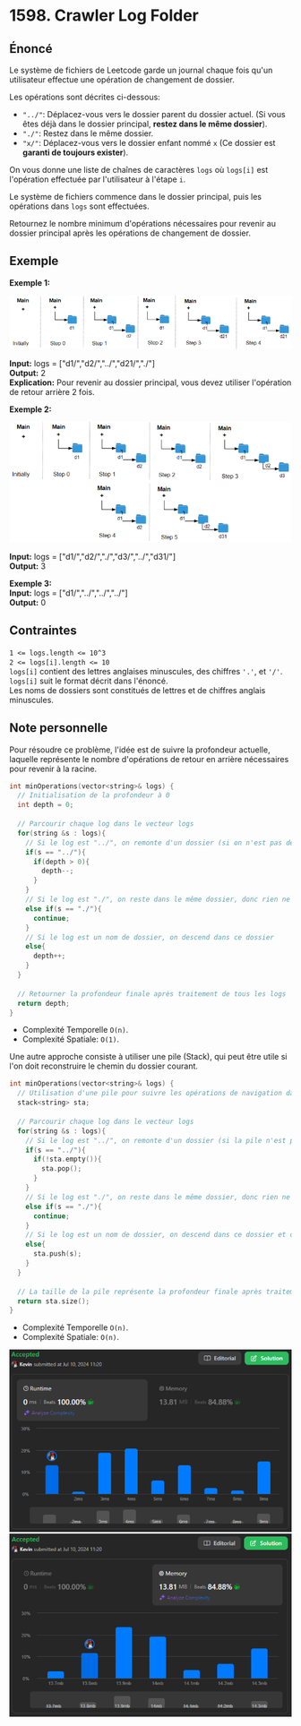 # 1598. Crawler Log Folder

## Énoncé

Le système de fichiers de Leetcode garde un journal chaque fois qu'un utilisateur effectue une opération de changement de dossier.

Les opérations sont décrites ci-dessous:

- `"../"`: Déplacez-vous vers le dossier parent du dossier actuel. (Si vous êtes déjà dans le dossier principal, **restez dans le même dossier**).
- `"./"`: Restez dans le même dossier.
- `"x/"`: Déplacez-vous vers le dossier enfant nommé `x` (Ce dossier est **garanti de toujours exister**).

On vous donne une liste de chaînes de caractères `logs` où `logs[i]` est l'opération effectuée par l'utilisateur à l'étape `i`.

Le système de fichiers commence dans le dossier principal, puis les opérations dans `logs` sont effectuées.

Retournez le nombre minimum d'opérations nécessaires pour revenir au dossier principal après les opérations de changement de dossier.

## Exemple

**Exemple 1:**

<img src="./imgs/img1.png"/>

**Input:** logs = ["d1/","d2/","../","d21/","./"]  
**Output:** 2  
**Explication:** Pour revenir au dossier principal, vous devez utiliser l'opération de retour arrière 2 fois.

**Exemple 2:**

<img src="./imgs/img2.png"/>

**Input:** logs = ["d1/","d2/","./","d3/","../","d31/"]  
**Output:** 3

**Exemple 3:**  
**Input:** logs = ["d1/","../","../","../"]  
**Output:** 0

## Contraintes

`1 <= logs.length <= 10^3`  
`2 <= logs[i].length <= 10`  
`logs[i]` contient des lettres anglaises minuscules, des chiffres `'.'`, et `'/'`.  
`logs[i]` suit le format décrit dans l'énoncé.  
Les noms de dossiers sont constitués de lettres et de chiffres anglais minuscules.

## Note personnelle

Pour résoudre ce problème, l'idée est de suivre la profondeur actuelle, laquelle représente le nombre d'opérations de retour en arrière nécessaires pour revenir à la racine.

```cpp
int minOperations(vector<string>& logs) {
  // Initialisation de la profondeur à 0
  int depth = 0;

  // Parcourir chaque log dans le vecteur logs
  for(string &s : logs){
    // Si le log est "../", on remonte d'un dossier (si on n'est pas déjà à la racine)
    if(s == "../"){
      if(depth > 0){
        depth--;
      }
    }
    // Si le log est "./", on reste dans le même dossier, donc rien ne change
    else if(s == "./"){
      continue;
    }
    // Si le log est un nom de dossier, on descend dans ce dossier
    else{
      depth++;
    }
  }

  // Retourner la profondeur finale après traitement de tous les logs
  return depth;
}
```

- Complexité Temporelle `O(n)`.
- Complexité Spatiale: `O(1)`.

Une autre approche consiste à utiliser une pile (Stack), qui peut être utile si l'on doit reconstruire le chemin du dossier courant.

```cpp
int minOperations(vector<string>& logs) {
  // Utilisation d'une pile pour suivre les opérations de navigation dans les dossiers
  stack<string> sta;

  // Parcourir chaque log dans le vecteur logs
  for(string &s : logs){
    // Si le log est "../", on remonte d'un dossier (si la pile n'est pas vide)
    if(s == "../"){
      if(!sta.empty()){
        sta.pop();
      }
    }
    // Si le log est "./", on reste dans le même dossier, donc rien ne change
    else if(s == "./"){
      continue;
    }
    // Si le log est un nom de dossier, on descend dans ce dossier et on empile le nom du dossier
    else{
      sta.push(s);
    }
  }

  // La taille de la pile représente la profondeur finale après traitement de tous les logs
  return sta.size();
}
```

- Complexité Temporelle `O(n)`.
- Complexité Spatiale: `O(n)`.

<img src="./imgs/runtime.png"/>
<img src="./imgs/memory.png"/>
